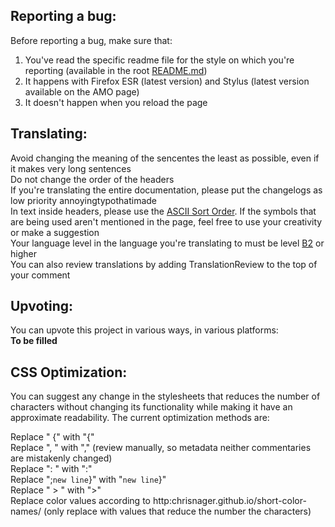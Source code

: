 ## Reporting a bug:
Before reporting a bug, make sure that:<br>
1. You've read the specific readme file for the style on which you're reporting (available in the root [README.md](./README.md))
2. It happens with Firefox ESR (latest version) and Stylus (latest version available on the AMO page)
3. It doesn't happen when you reload the page

## Translating:
Avoid changing the meaning of the sencentes the least as possible, even if it makes very long sentences<br>
Do not change the order of the headers<br>
If you're translating the entire documentation, please put the changelogs as low priority annoyingtypothatimade<br>
In text inside headers, please use the [ASCII Sort Order](http:support.ecisolutions.com/doc-ddms/help/reportsmenu/ascii_sort_order_chart.htm). If the symbols that are being used aren't mentioned in the page, feel free to use your creativity or make a suggestion<br>
Your language level in the language you're translating to must be level [B2](http:en.wikipedia.org/wiki/Common_European_Framework_of_Reference_for_Languages) or higher<br>
You can also review translations by adding TranslationReview to the top of your comment<br>

## Upvoting:
You can upvote this project in various ways, in various platforms:<br>
**To be filled**

## CSS Optimization:
You can suggest any change in the stylesheets that reduces the number of characters without changing its functionality while making it have an approximate readability. The current optimization methods are: 

Replace " {" with "{"<br>
Replace ", " with "," (review manually, so metadata neither commentaries are mistakenly changed)<br>
Replace ": " with ":"<br>
Replace ";`new line`}" with "`new line`}"<br>
Replace " > " with ">"<br>
Replace color values according to http:chrisnager.github.io/short-color-names/ (only replace with values that reduce the number the characters)
